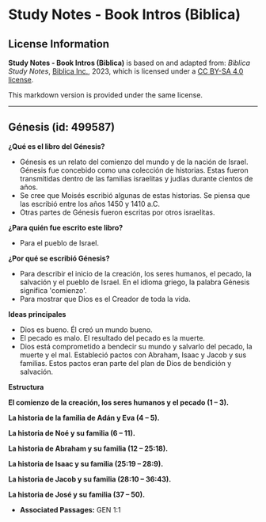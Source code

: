# Study Notes - Book Intros (Biblica)

## License Information

**Study Notes - Book Intros (Biblica)** is based on and adapted from: _Biblica Study Notes_, [Biblica Inc.](https://www.biblica.com/), 2023, which is licensed under a [CC BY-SA 4.0 license](https://creativecommons.org/licenses/by-sa/4.0/legalcode.en).

This markdown version is provided under the same license.



--------------------------------

## Génesis (id: 499587)

**¿Qué es el libro del Génesis?**

* Génesis es un relato del comienzo del mundo y de la nación de Israel. Génesis fue concebido como una colección de historias. Estas fueron transmitidas dentro de las familias israelitas y judías durante cientos de años.
* Se cree que Moisés escribió algunas de estas historias. Se piensa que las escribió entre los años 1450 y 1410 a.C.
* Otras partes de Génesis fueron escritas por otros israelitas.

**¿Para quién fue escrito este libro?**

* Para el pueblo de Israel.

**¿Por qué se escribió Génesis?**

* Para describir el inicio de la creación, los seres humanos, el pecado, la salvación y el pueblo de Israel. En el idioma griego, la palabra Génesis significa 'comienzo'.
* Para mostrar que Dios es el Creador de toda la vida.

**Ideas principales**

* Dios es bueno. Él creó un mundo bueno.
* El pecado es malo. El resultado del pecado es la muerte.
* Dios está comprometido a bendecir su mundo y salvarlo del pecado, la muerte y el mal. Estableció pactos con Abraham, Isaac y Jacob y sus familias. Estos pactos eran parte del plan de Dios de bendición y salvación.

**Estructura**

**El comienzo de la creación, los seres humanos y el pecado (1 – 3\).**

**La historia de la familia de Adán y Eva (4 – 5\).**

**La historia de Noé y su familia (6 – 11\).**

**La historia de Abraham y su familia (12 – 25:18\).**

**La historia de Isaac y su familia (25:19 – 28:9\).**

**La historia de Jacob y su familia (28:10 – 36:43\).**

**La historia de José y su familia (37 – 50\).**

* **Associated Passages:** GEN 1:1

